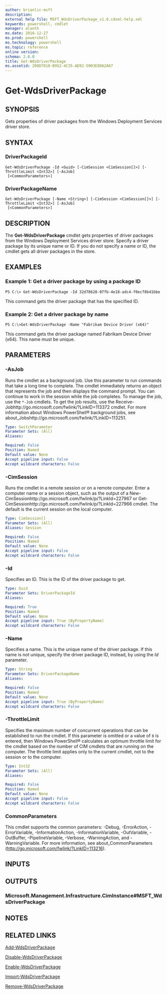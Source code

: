 ```yaml
---
author: brianlic-msft
description: 
external help file: MSFT_WdsDriverPackage_v1.0.cdxml-help.xml
keywords: powershell, cmdlet
manager: alanth
ms.date: 2016-12-27
ms.prod: powershell
ms.technology: powershell
ms.topic: reference
online version: 
schema: 2.0.0
title: Get-WdsDriverPackage
ms.assetid: 200D7010-B952-4C35-AD92-5003E8DA2A67
---
```


# Get-WdsDriverPackage

## SYNOPSIS
Gets properties of driver packages from the Windows Deployment Services driver store.

## SYNTAX

### DriverPackageId
```
Get-WdsDriverPackage -Id <Guid> [-CimSession <CimSession[]>] [-ThrottleLimit <Int32>] [-AsJob]
 [<CommonParameters>]
```

### DriverPackageName
```
Get-WdsDriverPackage [-Name <String>] [-CimSession <CimSession[]>] [-ThrottleLimit <Int32>] [-AsJob]
 [<CommonParameters>]
```

## DESCRIPTION
The **Get-WdsDriverPackage** cmdlet gets properties of driver packages from the Windows Deployment Services driver store.
Specify a driver package by its unique name or ID.
If you do not specify a name or ID, the cmdlet gets all driver packages in the store.

## EXAMPLES

### Example 1: Get a driver package by using a package ID
```
PS C:\> Get-WdsDriverPackage -Id 32d78628-07fb-4e18-adc4-f0ecf8b41bbe
```

This command gets the driver package that has the specified ID.

### Example 2: Get a driver package by name
```
PS C:\>Get-WdsDriverPackage -Name "Fabrikam Device Driver (x64)"
```

This command gets the driver package named Fabrikam Device Driver (x64).
This name must be unique.

## PARAMETERS

### -AsJob
Runs the cmdlet as a background job.
Use this parameter to run commands that take a long time to complete. 
 The cmdlet immediately returns an object that represents the job and then displays the command prompt.
You can continue to work in the session while the job completes.
To manage the job, use the `*-Job` cmdlets.
To get the job results, use the Receive-Jobhttp://go.microsoft.com/fwlink/?LinkID=113372 cmdlet. 
 For more information about Windows PowerShell® background jobs, see about_Jobshttp://go.microsoft.com/fwlink/?LinkID=113251.

```yaml
Type: SwitchParameter
Parameter Sets: (All)
Aliases: 

Required: False
Position: Named
Default value: None
Accept pipeline input: False
Accept wildcard characters: False
```

### -CimSession
Runs the cmdlet in a remote session or on a remote computer.
Enter a computer name or a session object, such as the output of a New-CimSessionhttp://go.microsoft.com/fwlink/p/?LinkId=227967 or Get-CimSessionhttp://go.microsoft.com/fwlink/p/?LinkId=227966 cmdlet.
The default is the current session on the local computer.

```yaml
Type: CimSession[]
Parameter Sets: (All)
Aliases: Session

Required: False
Position: Named
Default value: None
Accept pipeline input: False
Accept wildcard characters: False
```

### -Id
Specifies an ID.
This is the ID of the driver package to get.

```yaml
Type: Guid
Parameter Sets: DriverPackageId
Aliases: 

Required: True
Position: Named
Default value: None
Accept pipeline input: True (ByPropertyName)
Accept wildcard characters: False
```

### -Name
Specifies a name.
This is the unique name of the driver package.
If this name is not unique, specify the driver package ID, instead, by using the *Id* parameter.

```yaml
Type: String
Parameter Sets: DriverPackageName
Aliases: 

Required: False
Position: Named
Default value: None
Accept pipeline input: True (ByPropertyName)
Accept wildcard characters: False
```

### -ThrottleLimit
Specifies the maximum number of concurrent operations that can be established to run the cmdlet.
If this parameter is omitted or a value of `0` is entered, then Windows PowerShell® calculates an optimum throttle limit for the cmdlet based on the number of CIM cmdlets that are running on the computer.
The throttle limit applies only to the current cmdlet, not to the session or to the computer.

```yaml
Type: Int32
Parameter Sets: (All)
Aliases: 

Required: False
Position: Named
Default value: None
Accept pipeline input: False
Accept wildcard characters: False
```

### CommonParameters
This cmdlet supports the common parameters: -Debug, -ErrorAction, -ErrorVariable, -InformationAction, -InformationVariable, -OutVariable, -OutBuffer, -PipelineVariable, -Verbose, -WarningAction, and -WarningVariable. For more information, see about_CommonParameters (http://go.microsoft.com/fwlink/?LinkID=113216).

## INPUTS

## OUTPUTS

### Microsoft.Management.Infrastructure.CimInstance#MSFT_WdsDriverPackage

## NOTES

## RELATED LINKS

[Add-WdsDriverPackage](./Add-WdsDriverPackage.md)

[Disable-WdsDriverPackage](./Disable-WdsDriverPackage.md)

[Enable-WdsDriverPackage](./Enable-WdsDriverPackage.md)

[Import-WdsDriverPackage](./Import-WdsDriverPackage.md)

[Remove-WdsDriverPackage](./Remove-WdsDriverPackage.md)

